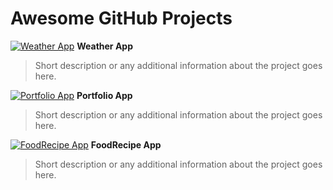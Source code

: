 # Awesome GitHub Projects

[![Weather App](https://img.icons8.com/?size=50&id=5K86PC6XAwoe&format=png)](https://github.com/RavindraRv/weatherApp) **Weather App**
> Short description or any additional information about the project goes here.

[![ Portfolio App](https://img.icons8.com/?size=1x&id=naDnVpQ3BNkR&format=png)](https://github.com/RavindraRv/samplePortfolioApp) **Portfolio App**
> Short description or any additional information about the project goes here.

[![ FoodRecipe App](https://img.icons8.com/?size=1x&id=13295&format=png)](https://github.com/RavindraRv/samplePortfolioApp) **FoodRecipe App**
> Short description or any additional information about the project goes here.
<!-- Add 17 more projects following the same pattern -->


